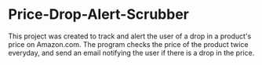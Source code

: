 # Price-Drop-Alert-Scrubber
This project was created to track and alert the user of a drop in a product's price on Amazon.com. 
The program checks the price of the product twice everyday, and send an email notifying the user if there is a drop in the price. 
